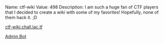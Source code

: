 Name: ctf-wiki
Value: 498
Description: I am such a huge fan of CTF players that I decided to create a wiki with some of my favorites! Hopefully, none of them hack it. ;D

[ctf-wiki.chall.lac.tf](https://ctf-wiki.chall.lac.tf)

[Admin Bot](https://admin-bot.lac.tf/ctf-wiki)
